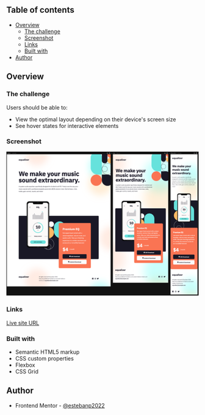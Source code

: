 ## Table of contents

- [Overview](#overview)
  - [The challenge](#the-challenge)
  - [Screenshot](#screenshot)
  - [Links](#links)
  - [Built with](#built-with)
- [Author](#author)

## Overview

### The challenge

Users should be able to:

- View the optimal layout depending on their device's screen size
- See hover states for interactive elements

### Screenshot

![](./screenshot.png)

### Links

[Live site URL](https://your-live-site-url.com)

### Built with

- Semantic HTML5 markup
- CSS custom properties
- Flexbox
- CSS Grid

## Author

- Frontend Mentor - [@estebanp2022](https://www.frontendmentor.io/profile/estebanp2022)
